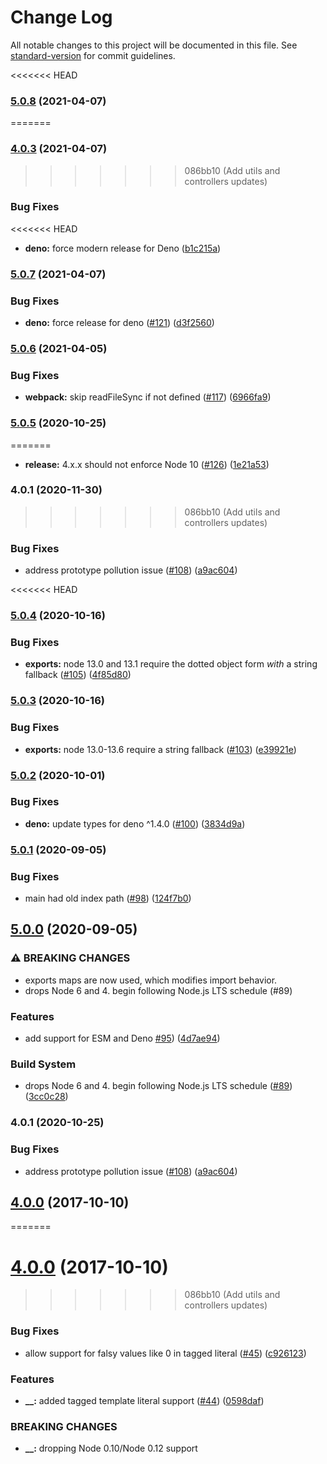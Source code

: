 # Change Log

All notable changes to this project will be documented in this file. See [standard-version](https://github.com/conventional-changelog/standard-version) for commit guidelines.

<<<<<<< HEAD
### [5.0.8](https://www.github.com/yargs/y18n/compare/v5.0.7...v5.0.8) (2021-04-07)
=======

### [4.0.3](https://www.github.com/yargs/y18n/compare/y18n-v4.0.2...y18n-v4.0.3) (2021-04-07)
>>>>>>> 086bb10 (Add utils and controllers updates)


### Bug Fixes

<<<<<<< HEAD
* **deno:** force modern release for Deno ([b1c215a](https://www.github.com/yargs/y18n/commit/b1c215aed714bee5830e76de3e335504dc2c4dab))

### [5.0.7](https://www.github.com/yargs/y18n/compare/v5.0.6...v5.0.7) (2021-04-07)


### Bug Fixes

* **deno:** force release for deno ([#121](https://www.github.com/yargs/y18n/issues/121)) ([d3f2560](https://www.github.com/yargs/y18n/commit/d3f2560e6cedf2bfa2352e9eec044da53f9a06b2))

### [5.0.6](https://www.github.com/yargs/y18n/compare/v5.0.5...v5.0.6) (2021-04-05)


### Bug Fixes

* **webpack:** skip readFileSync if not defined ([#117](https://www.github.com/yargs/y18n/issues/117)) ([6966fa9](https://www.github.com/yargs/y18n/commit/6966fa91d2881cc6a6c531e836099e01f4da1616))

### [5.0.5](https://www.github.com/yargs/y18n/compare/v5.0.4...v5.0.5) (2020-10-25)

=======
* **release:** 4.x.x should not enforce Node 10 ([#126](https://www.github.com/yargs/y18n/issues/126)) ([1e21a53](https://www.github.com/yargs/y18n/commit/1e21a536e9135d8403a47be88922157a706b7cde))

### 4.0.1 (2020-11-30)
>>>>>>> 086bb10 (Add utils and controllers updates)

### Bug Fixes

* address prototype pollution issue ([#108](https://www.github.com/yargs/y18n/issues/108)) ([a9ac604](https://www.github.com/yargs/y18n/commit/a9ac604abf756dec9687be3843e2c93bfe581f25))

<<<<<<< HEAD
### [5.0.4](https://www.github.com/yargs/y18n/compare/v5.0.3...v5.0.4) (2020-10-16)


### Bug Fixes

* **exports:** node 13.0 and 13.1 require the dotted object form _with_ a string fallback ([#105](https://www.github.com/yargs/y18n/issues/105)) ([4f85d80](https://www.github.com/yargs/y18n/commit/4f85d80dbaae6d2c7899ae394f7ad97805df4886))

### [5.0.3](https://www.github.com/yargs/y18n/compare/v5.0.2...v5.0.3) (2020-10-16)


### Bug Fixes

* **exports:** node 13.0-13.6 require a string fallback ([#103](https://www.github.com/yargs/y18n/issues/103)) ([e39921e](https://www.github.com/yargs/y18n/commit/e39921e1017f88f5d8ea97ddea854ffe92d68e74))

### [5.0.2](https://www.github.com/yargs/y18n/compare/v5.0.1...v5.0.2) (2020-10-01)


### Bug Fixes

* **deno:** update types for deno ^1.4.0 ([#100](https://www.github.com/yargs/y18n/issues/100)) ([3834d9a](https://www.github.com/yargs/y18n/commit/3834d9ab1332f2937c935ada5e76623290efae81))

### [5.0.1](https://www.github.com/yargs/y18n/compare/v5.0.0...v5.0.1) (2020-09-05)


### Bug Fixes

* main had old index path ([#98](https://www.github.com/yargs/y18n/issues/98)) ([124f7b0](https://www.github.com/yargs/y18n/commit/124f7b047ba9596bdbdf64459988304e77f3de1b))

## [5.0.0](https://www.github.com/yargs/y18n/compare/v4.0.0...v5.0.0) (2020-09-05)


### ⚠ BREAKING CHANGES

* exports maps are now used, which modifies import behavior.
* drops Node 6 and 4. begin following Node.js LTS schedule (#89)

### Features

* add support for ESM and Deno [#95](https://www.github.com/yargs/y18n/issues/95)) ([4d7ae94](https://www.github.com/yargs/y18n/commit/4d7ae94bcb42e84164e2180366474b1cd321ed94))


### Build System

* drops Node 6 and 4. begin following Node.js LTS schedule ([#89](https://www.github.com/yargs/y18n/issues/89)) ([3cc0c28](https://www.github.com/yargs/y18n/commit/3cc0c287240727b84eaf1927f903612ec80f5e43))

### 4.0.1 (2020-10-25)


### Bug Fixes

* address prototype pollution issue ([#108](https://www.github.com/yargs/y18n/issues/108)) ([a9ac604](https://www.github.com/yargs/y18n/commit/7de58ca0d315990cdb38234e97fc66254cdbcd71))

## [4.0.0](https://github.com/yargs/y18n/compare/v3.2.1...v4.0.0) (2017-10-10)
=======
<a name="4.0.0"></a>
# [4.0.0](https://github.com/yargs/y18n/compare/v3.2.1...v4.0.0) (2017-10-10)
>>>>>>> 086bb10 (Add utils and controllers updates)


### Bug Fixes

* allow support for falsy values like 0 in tagged literal ([#45](https://github.com/yargs/y18n/issues/45)) ([c926123](https://github.com/yargs/y18n/commit/c926123))


### Features

* **__:** added tagged template literal support ([#44](https://github.com/yargs/y18n/issues/44)) ([0598daf](https://github.com/yargs/y18n/commit/0598daf))


### BREAKING CHANGES

* **__:** dropping Node 0.10/Node 0.12 support
